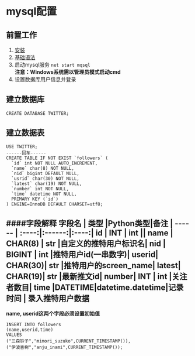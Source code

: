 mysql配置
====
前置工作
----
1. [安装](https://dev.mysql.com/downloads/mysql/)  
2. [基础语法](https://www.runoob.com/mysql/mysql-tutorial.html)  
3. 启动mysql服务
`net start mqsql`  
**注意：Windows系统需以管理员模式启动cmd**
4. 设置数据库用户信息并登录

建立数据库
----
```mysql
CREATE DATABASE TWITTER;
```
建立数据表
----
```mysql
USE TWITTER;
------回车------
CREATE TABLE IF NOT EXIST `followers` (
  `id` int NOT NULL AUTO_INCREMENT,
  `name` char(8) NOT NULL,
  `nid` bigint DEFAULT NULL,
  `usrid` char(30) NOT NULL,
  `latest` char(19) NOT NULL,
  `number` int NOT NULL,
  `time` datetime NOT NULL,
  PRIMARY KEY (`id`)
) ENGINE=InnoDB DEFAULT CHARSET=utf8;
```  
####字段解释
字段名  | 类型 |Python类型|备注 |
------ | :----:|:------:|:----:|
id     | INT   |  int   ||
name  | CHAR(8) |  str  |自定义的推特用户标识名|
nid   | BIGINT |  int   |推特用户id(一串数字)|
userid| CHAR(30)| str   |推特用户的screen_name|
latest| CHAR(19)| str   |最新推文id|
number| INT    |  int   |关注者数目|
time  |DATETIME|datetime.datetime|记录时间 |
录入推特用户数据
----
**name, userid这两个字段必须设置初始值**
```mysql
INSERT INTO followers
(name,userid,time)
VALUES
("三森铃子","mimori_suzuko",CURRENT_TIMESTAMP()),
("伊波杏树","anju_inami",CURRENT_TIMESTAMP());
```